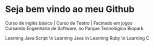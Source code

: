 

 <h1> Seja bem vindo ao meu Github </h1>
Curso de inglês básico | Curso de Teatro | Facinado em jogos <br>
Cursando Engenharia de Software, no Parque Tecnológico Biopark.

Learning Java Script \n
Learning Java \n
Learning Ruby \n
Learning C

